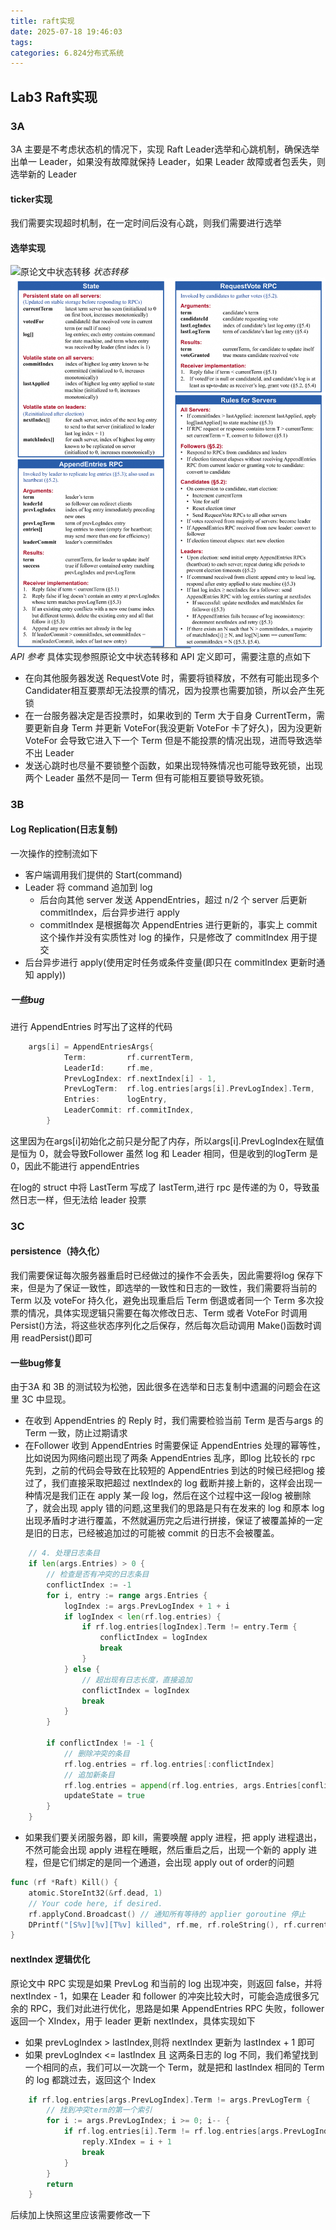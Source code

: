 ```yaml
---
title: raft实现
date: 2025-07-18 19:46:03
tags:
categories: 6.824分布式系统
---
```

## Lab3 Raft实现
### 3A
3A 主要是不考虑状态机的情况下，实现 Raft Leader选举和心跳机制，确保选举出单一 Leader，如果没有故障就保持 Leader，如果 Leader 故障或者包丢失，则选举新的 Leader
#### ticker实现
我们需要实现超时机制，在一定时间后没有心跳，则我们需要进行选举
#### 选举实现
![原论文中状态转移](状态转移.png)
*状态转移*
![alt text](image.png)
*API 参考*
具体实现参照原论文中状态转移和 API 定义即可，需要注意的点如下
- 在向其他服务器发送 RequestVote 时，需要将锁释放，不然有可能出现多个 Candidater相互要票却无法投票的情况，因为投票也需要加锁，所以会产生死锁
- 在一台服务器决定是否投票时，如果收到的 Term 大于自身 CurrentTerm，需要更新自身 Term 并更新 VoteFor(我没更新 VoteFor 卡了好久)，因为没更新 VoteFor 会导致它进入下一个 Term 但是不能投票的情况出现，进而导致选举不出 Leader
- 发送心跳时也尽量不要锁整个函数，如果出现特殊情况也可能导致死锁，出现两个 Leader 虽然不是同一 Term 但有可能相互要锁导致死锁。

### 3B
#### Log Replication(日志复制)
一次操作的控制流如下
- 客户端调用我们提供的 Start(command)
- Leader 将 command 追加到 log
  - 后台向其他 server 发送 AppendEntries，超过 n/2 个 server 后更新 commitIndex，后台异步进行 apply
  - commitIndex 是根据每次 AppendEntries 进行更新的，事实上 commit 这个操作并没有实质性对 log 的操作，只是修改了 commitIndex 用于提交
- 后台异步进行 apply(使用定时任务或条件变量(即只在 commitIndex 更新时通知 apply))

##### 一些bug
进行 AppendEntries 时写出了这样的代码
```go
    args[i] = AppendEntriesArgs{
			Term:         rf.currentTerm,
			LeaderId:     rf.me,
			PrevLogIndex: rf.nextIndex[i] - 1,
			PrevLogTerm:  rf.log.entries[args[i].PrevLogIndex].Term,
			Entries:      logEntry,
			LeaderCommit: rf.commitIndex,
		}
```
这里因为在args[i]初始化之前只是分配了内存，所以args[i].PrevLogIndex在赋值是恒为 0，就会导致Follower 虽然 log 和 Leader 相同，但是收到的logTerm 是 0，因此不能进行 appendEntries

在log的 struct 中将 LastTerm 写成了 lastTerm,进行 rpc 是传递的为 0，导致虽然日志一样，但无法给 leader 投票

### 3C
#### persistence（持久化）
我们需要保证每次服务器重启时已经做过的操作不会丢失，因此需要将log 保存下来，但是为了保证一致性，即选举的一致性和日志的一致性，我们需要将当前的 Term 以及 voteFor 持久化，避免出现重启后 Term 倒退或者同一个 Term 多次投票的情况，具体实现逻辑只需要在每次修改日志、Term 或者 VoteFor 时调用 Persist()方法，将这些状态序列化之后保存，然后每次启动调用 Make()函数时调用 readPersist()即可

#### 一些bug修复
由于3A 和 3B 的测试较为松弛，因此很多在选举和日志复制中遗漏的问题会在这里 3C 中显现。
- 在收到 AppendEntries 的 Reply 时，我们需要检验当前 Term 是否与args 的 Term 一致，防止过期请求
- 在Follower 收到 AppendEntries 时需要保证 AppendEntries 处理的幂等性，比如说因为网络问题出现了两条 AppendEntries 乱序，即log 比较长的 rpc 先到，之前的代码会导致在比较短的 AppendEntries 到达的时候已经把log 接过了，我们直接采取把超过 nextIndex的 log 截断并接上新的，这样会出现一种情况是我们正在 apply 某一段 log，然后在这个过程中这一段log 被删除了，就会出现 apply 错的问题,这里我们的思路是只有在发来的 log 和原本 log 出现矛盾时才进行覆盖，不然就遍历完之后进行拼接，保证了被覆盖掉的一定是旧的日志，已经被追加过的可能被 commit 的日志不会被覆盖。
```go
	// 4. 处理日志条目
	if len(args.Entries) > 0 {
		// 检查是否有冲突的日志条目
		conflictIndex := -1
		for i, entry := range args.Entries {
			logIndex := args.PrevLogIndex + 1 + i
			if logIndex < len(rf.log.entries) {
				if rf.log.entries[logIndex].Term != entry.Term {
					conflictIndex = logIndex
					break
				}
			} else {
				// 超出现有日志长度，直接追加
				conflictIndex = logIndex
				break
			}
		}

		if conflictIndex != -1 {
			// 删除冲突的条目
			rf.log.entries = rf.log.entries[:conflictIndex]
			// 追加新条目
			rf.log.entries = append(rf.log.entries, args.Entries[conflictIndex-args.PrevLogIndex-1:]...)
			updateState = true
		}
	}
```
- 如果我们要关闭服务器，即 kill，需要唤醒 apply 进程，把 apply 进程退出，不然可能会出现 apply 进程在睡眠，然后重启之后，出现一个新的 apply 进程，但是它们绑定的是同一个通道，会出现 apply out of order的问题
```go
func (rf *Raft) Kill() {
	atomic.StoreInt32(&rf.dead, 1)
	// Your code here, if desired.
	rf.applyCond.Broadcast() // 通知所有等待的 applier goroutine 停止
	DPrintf("[S%v][%v][T%v] killed", rf.me, rf.roleString(), rf.currentTerm)
}
```

#### nextIndex 逻辑优化
原论文中 RPC 实现是如果 PrevLog 和当前的 log 出现冲突，则返回 false，并将 nextIndex - 1，如果在 Leader 和 follower 的冲突比较大时，可能会造成很多冗余的 RPC，我们对此进行优化，思路是如果 AppendEntries RPC 失败，follower 返回一个 XIndex，用于 leader 更新 nextIndex，具体实现如下
- 如果 prevLogIndex > lastIndex,则将 nextIndex 更新为 lastIndex + 1 即可
- 如果 prevLogIndex <= lastIndex 且 这两条日志的 log 不同，我们希望找到一个相同的点，我们可以一次跳一个 Term，就是把和 lastIndex 相同的 Term 的 log 都跳过去，返回这个 Index

```go
	if rf.log.entries[args.PrevLogIndex].Term != args.PrevLogTerm {
		// 找到冲突term的第一个索引
		for i := args.PrevLogIndex; i >= 0; i-- {
			if rf.log.entries[i].Term != rf.log.entries[args.PrevLogIndex].Term {
				reply.XIndex = i + 1
				break
			}
		}
		return
	}
```
后续加上快照这里应该需要修改一下